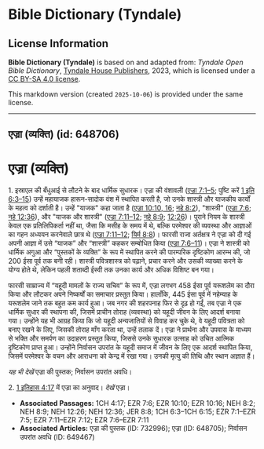 # Bible Dictionary (Tyndale)

## License Information

**Bible Dictionary (Tyndale)** is based on and adapted from: _Tyndale Open Bible Dictionary_, [Tyndale House Publishers](https://tyndaleopenresources.com/), 2023, which is licensed under a [CC BY-SA 4.0 license](https://creativecommons.org/licenses/by-sa/4.0/legalcode.en).

This markdown version (created `2025-10-06`) is provided under the same license.



--------------------------------

## एज्रा (व्यक्ति) (id: 648706)

एज्रा (व्यक्ति)
===============

1\. इस्राएल की बँधुआई से लौटने के बाद धार्मिक सुधारक। एज्रा की वंशावली ([एज्रा 7:1–5](https://ref.ly/Ezra7:1-Ezra7:5); पुष्टि करें [1 इति 6:3–15](https://ref.ly/1Chr6:3-1Chr6:15)) उन्हें महायाजक हारून\-सादोक वंश में स्थापित करती है, जो उनके शास्त्री और याजकीय कार्यों के महत्व को दर्शाती है। उन्हें "याजक" कहा जाता है ([एज्रा 10:10, 16](https://ref.ly/Ezra10:10,Ezra10:16); [नहे 8:2](https://ref.ly/Neh8:2)), "शास्त्री" ([एज्रा 7:6](https://ref.ly/Ezra7:6); [नहे 12:36](https://ref.ly/Neh12:36)), और "याजक और शास्त्री" ([एज्रा 7:11–12](https://ref.ly/Ezra7:11-Ezra7:12); [नहे 8:9](https://ref.ly/Neh8:9); [12:26](https://ref.ly/Neh12:26))। पुराने नियम के शास्त्री केवल एक प्रतिलिपिकर्ता नहीं था, जैसा कि मसीह के समय में थे, बल्कि परमेश्वर की व्यवस्था और आज्ञाओं का गहन अध्ययन करनेवाले छात्र थे ([एज्रा 7:11–12](https://ref.ly/Ezra7:11-Ezra7:12); [यिर्म 8:8](https://ref.ly/Jer8:8))। फारसी राजा अर्तक्षत्र ने एज्रा को दी गई अपनी आज्ञा में उसे “याजक” और “शास्त्री” कहकर सम्बोधित किया ([एज्रा 7:6–11](https://ref.ly/Ezra7:6-Ezra7:11))। एज्रा ने शास्त्री को धार्मिक अगुआ और “पुस्तकों के व्यक्ति” के रूप में स्थापित करने की पारम्परिक दृष्टिकोण आरम्भ की, जो 200 ईसा पूर्व तक बनी रही। शास्त्री पवित्रशास्त्र को पढ़ाने, प्रचार करने और उसकी व्याख्या करने के योग्य होते थे, लेकिन पहली शताब्दी ईस्वी तक उनका कार्य और अधिक विशिष्ट बन गया।

फारसी साम्राज्य में “यहूदी मामलों के राज्य सचिव” के रूप में, एज्रा लगभग 458 ईसा पूर्व यरूशलेम का दौरा किया और लौटकर अपने निष्कर्षों का समाचार प्रस्तुत किया। हालाँकि, 445 ईसा पूर्व में नहेम्याह के यरूशलेम जाने तक बहुत कम कार्य हुआ। जब नगर की शहरपनाह फिर से दृढ़ हो गईं, तब एज्रा ने एक धार्मिक सुधार की स्थापना की, जिसमें प्राचीन तोराह (व्यवस्था) को यहूदी जीवन के लिए आदर्श बनाया गया। उन्होंने यह भी आग्रह किया कि जो यहूदी अन्यजातियों से विवाह कर चुके थे, वे यहूदी पवित्रता को बनाए रखने के लिए, जिसकी तोराह माँग करता था, उन्हें तलाक दें। एज्रा ने प्रार्थना और उपवास के माध्यम से भक्ति और समर्पण का उदाहरण प्रस्तुत किया, जिससे उनके सुधारक उत्साह को उचित आत्मिक दृष्टिकोण प्राप्त हुआ। उन्होंने निर्वासन उपरांत के यहूदी समाज में जीवन के लिए एक आदर्श स्थापित किया, जिसमें परमेश्वर के वचन और आराधना को केन्द्र में रखा गया। उनकी मृत्यु की तिथि और स्थान अज्ञात हैं।

*यह भी देखें* एज्रा की पुस्तक; निर्वासन उपरांत अवधि।

2\. [1 इतिहास 4:17](https://ref.ly/1Chr4:17) में एज्रा का अनुवाद। *देखें* एज्रा।

* **Associated Passages:** 1CH 4:17; EZR 7:6; EZR 10:10; EZR 10:16; NEH 8:2; NEH 8:9; NEH 12:26; NEH 12:36; JER 8:8; 1CH 6:3–1CH 6:15; EZR 7:1–EZR 7:5; EZR 7:11–EZR 7:12; EZR 7:6–EZR 7:11
* **Associated Articles:** एज्रा की पुस्तक (ID: 732996); एज्रा (ID: 648705); निर्वासन उपरांत अवधि (ID: 649467)

